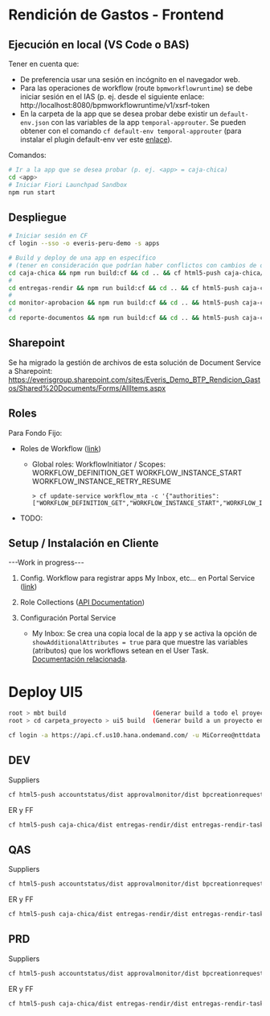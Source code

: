 # Rendición de Gastos - Frontend

## Ejecución en local (VS Code o BAS)

Tener en cuenta que:

- De preferencia usar una sesión en incógnito en el navegador web.
- Para las operaciones de workflow (route `bpmworkflowruntime`) se debe iniciar sesión en el IAS (p. ej. desde el siguiente enlace: http://localhost:8080/bpmworkflowruntime/v1/xsrf-token
- En la carpeta de la app que se desea probar debe existir un `default-env.json` con las variables de la app `temporal-approuter`. Se pueden obtener con el comando `cf default-env temporal-approuter` (para instalar el plugin default-env ver este [enlace](https://github.com/everis-scp/scp-documentation/blob/master/README.md#instalaci%C3%B3n-de-herramientas)).

Comandos:

```bash
# Ir a la app que se desea probar (p. ej. <app> = caja-chica)
cd <app>
# Iniciar Fiori Launchpad Sandbox
npm run start
```

## Despliegue

```bash
# Iniciar sesión en CF
cf login --sso -o everis-peru-demo -s apps

# Build y deploy de una app en específico
# (tener en consideración que podrían haber conflictos con cambios de otros desarrolladores)
cd caja-chica && npm run build:cf && cd .. && cf html5-push caja-chica/dist entregas-rendir/dist entregas-rendir-taskui/dist monitor-aprobacion/dist reporte-documentos/dist 66e4c059-97c5-4561-b373-14b20da77b5b
#
cd entregas-rendir && npm run build:cf && cd .. && cf html5-push caja-chica/dist entregas-rendir/dist entregas-rendir-taskui/dist monitor-aprobacion/dist reporte-documentos/dist 66e4c059-97c5-4561-b373-14b20da77b5b
#
cd monitor-aprobacion && npm run build:cf && cd .. && html5-push caja-chica/dist entregas-rendir/dist entregas-rendir-taskui/dist monitor-aprobacion/dist reporte-documentos/dist 66e4c059-97c5-4561-b373-14b20da77b5b
#
cd reporte-documentos && npm run build:cf && cd .. && html5-push caja-chica/dist entregas-rendir/dist entregas-rendir-taskui/dist monitor-aprobacion/dist reporte-documentos/dist 66e4c059-97c5-4561-b373-14b20da77b5b
```

## Sharepoint

Se ha migrado la gestión de archivos de esta solución de Document Service a Sharepoint:
https://everisgroup.sharepoint.com/sites/Everis_Demo_BTP_Rendicion_Gastos/Shared%20Documents/Forms/AllItems.aspx

## Roles

Para Fondo Fijo:

- Roles de Workflow ([link](https://api.sap.com/api/SAP_CP_Workflow_CF/resource))

  - Global roles: WorkflowInitiator / Scopes:
    WORKFLOW_DEFINITION_GET
    WORKFLOW_INSTANCE_START
    WORKFLOW_INSTANCE_RETRY_RESUME

    ```
    > cf update-service workflow_mta -c '{"authorities": ["WORKFLOW_DEFINITION_GET","WORKFLOW_INSTANCE_START","WORKFLOW_INSTANCE_RETRY_RESUME"]}'
    ```

- TODO:

## Setup / Instalación en Cliente

---Work in progress---

1. Config. Workflow para registrar apps My Inbox, etc... en Portal Service ([link](https://blogs.sap.com/2021/03/21/add-my-inbox-app-to-the-btp-cf-launchpad-site/))

2. Role Collections ([API Documentation](https://api.sap.com/api/SAP_CP_Workflow_CF/resource))

3. Configuración Portal Service
   - My Inbox: Se crea una copia local de la app y se activa la opción de `showAdditionalAttributes = true` para que muestre las variables (atributos) que los workflows setean en el User Task. [Documentación relacionada](https://help.sap.com/viewer/e157c391253b4ecd93647bf232d18a83/Cloud/en-US/634a7bad2dd04592bdaa133dd126bbb7.html).



# Deploy UI5
```sh
root > mbt build                        (Generar build a todo el proyecto)
root > cd carpeta_proyecto > ui5 build  (Generar build a un proyecto en especifico)

cf login -a https://api.cf.us10.hana.ondemand.com/ -u MiCorreo@nttdata.com -p MiContraseña
```

## DEV
Suppliers
```sh
cf html5-push accountstatus/dist approvalmonitor/dist bpcreationrequest/dist bpupdaterequest/dist invoiceregister/dist invoiceregisternotoc/dist potracking/dist quotationupdate/dist tileaccountstatus/dist tilepotracking/dist ui5suppliersinvitation/dist ui5UsersMassiveLoad/dist edc2689f-ce91-4f65-8373-434a60cd8019
```

ER y FF
```sh
cf html5-push caja-chica/dist entregas-rendir/dist entregas-rendir-taskui/dist monitor-aprobacion/dist reporte-documentos/dist f1b5653e-0065-407e-8f69-2ffe022aab2e
```

## QAS
Suppliers
```sh
cf html5-push accountstatus/dist approvalmonitor/dist bpcreationrequest/dist bpupdaterequest/dist invoiceregister/dist invoiceregisternotoc/dist potracking/dist quotationupdate/dist tileaccountstatus/dist tilepotracking/dist ui5suppliersinvitation/dist ui5UsersMassiveLoad/dist 2b6120a6-6836-4453-8fd3-08fc0a9d7307
```

ER y FF
```sh
cf html5-push caja-chica/dist entregas-rendir/dist entregas-rendir-taskui/dist monitor-aprobacion/dist reporte-documentos/dist fa16343b-3cd7-4914-a623-1145aee51fa9
```

## PRD
Suppliers
```sh
cf html5-push accountstatus/dist approvalmonitor/dist bpcreationrequest/dist bpupdaterequest/dist invoiceregister/dist invoiceregisternotoc/dist potracking/dist quotationupdate/dist tileaccountstatus/dist tilepotracking/dist ui5suppliersinvitation/dist ui5UsersMassiveLoad/dist 9d7b84ed-8943-4b16-b74b-494808103279
```

ER y FF
```sh
cf html5-push caja-chica/dist entregas-rendir/dist entregas-rendir-taskui/dist monitor-aprobacion/dist reporte-documentos/dist 6ce53f51-25e4-4339-9fa9-f57b885ddaf7
```